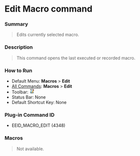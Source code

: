 # Edit Macro command

### Summary

> Edits currently selected macro.

### Description

> This command opens the last executed or recorded macro.

### How to Run

- Default Menu: **Macros** \> **Edit**
- [All Commands](../tools/all_commands): **Macros**
\> **Edit**
- Toolbar: ![](../../images/macroedit.gif)
- Status Bar: None
- Default Shortcut Key: None

### Plug-in Command ID

- EEID\_MACRO\_EDIT (4348)

### Macros

> Not available.
